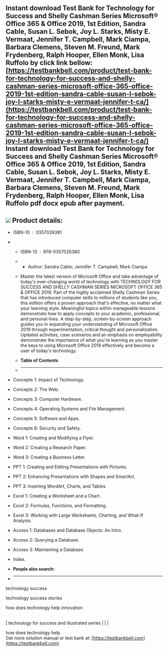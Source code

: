 Instant download **Test Bank for Technology for Success and Shelly Cashman Series Microsoft® Office 365 & Office 2019, 1st Edition, Sandra Cable, Susan L. Sebok, Joy L. Starks, Misty E. Vermaat, Jennifer T. Campbell, Mark Ciampa, Barbara Clemens, Steven M. Freund, Mark Frydenberg, Ralph Hooper, Ellen Monk, Lisa Ruffolo** by click link bellow:  
[https://testbankbell.com/product/test-bank-for-technology-for-success-and-shelly-cashman-series-microsoft-office-365-office-2019-1st-edition-sandra-cable-susan-l-sebok-joy-l-starks-misty-e-vermaat-jennifer-t-ca/](https://testbankbell.com/product/test-bank-for-technology-for-success-and-shelly-cashman-series-microsoft-office-365-office-2019-1st-edition-sandra-cable-susan-l-sebok-joy-l-starks-misty-e-vermaat-jennifer-t-ca/)  
**Instant download Test Bank for Technology for Success and Shelly Cashman Series Microsoft® Office 365 & Office 2019, 1st Edition, Sandra Cable, Susan L. Sebok, Joy L. Starks, Misty E. Vermaat, Jennifer T. Campbell, Mark Ciampa, Barbara Clemens, Steven M. Freund, Mark Frydenberg, Ralph Hooper, Ellen Monk, Lisa Ruffolo pdf docx epub after payment.**
---------------------------------------------------------------------------------------------------------------------------------------------------------------------------------------------------------------------------------------------------------------------------------------------------------------------------------------------------------------


![](https://testbankbell.com/wp-content/uploads/2023/05/9780357026380_TestBank.jpg)
**Product details:**
--------------------


* ISBN-10 ‏ : ‎ 0357026381
* * ISBN-13 ‏ : ‎ 978-0357026380
  * * Author: Sandra Cable; Jennifer T. Campbell; Mark Ciampa
   
  * Master the latest version of Microsoft Office and take advantage of today's ever-changing world of technology with TECHNOLOGY FOR SUCCESS AND SHELLY CASHMAN SERIES MICROSOFT OFFICE 365 & OFFICE 2019. Part of the highly acclaimed Shelly Cashman Series that has introduced computer skills to millions of students like you, this edition offers a proven approach that's effective, no matter what your learning style. Meaningful topics within manageable lessons demonstrate how to apply concepts to your academic, professional, and personal lives. A step-by-step, screen-by-screen approach guides you in expanding your understanding of Microsoft Office 2019 through experimentation, critical thought and personalization. Updated activities, case scenarios and an emphasis on employability demonstrate the importance of what you're learning as you master the keys to using Microsoft Office 2019 effectively and become a user of today's technology.
  * **Table of Contents**
  * ---------------------
 
* Concepts 1: Impact of Technology.
* Concepts 2: The Web.
* Concepts 3: Computer Hardware.
* Concepts 4: Operating Systems and File Management.
* Concepts 5: Software and Apps.
* Concepts 6: Security and Safety.
* Word 1: Creating and Modifying a Flyer.
* Word 2: Creating a Research Paper.
* Word 3: Creating a Business Letter.
* PPT 1: Creating and Editing Presentations with Pictures.
* PPT 2: Enhancing Presentations with Shapes and SmartArt.
* PPT 3: Inserting WordArt, Charts, and Tables.
* Excel 1: Creating a Worksheet and a Chart.
* Excel 2: Formulas, Functions, and Formatting.
* Excel 3: Working with Large Worksheets, Charting, and What-If Analysis.
* Access 1: Databases and Database Objects: An Intro.
* Access 2: Querying a Database.
* Access 3: Maintaining a Database.
* Index.
* **People also search:**
* -----------------------

technology success

technology success stories

how does technology help innovation


|  |  |  |
| --- | --- | --- |
| 
technology for success and illustrated series
 |  |  |



 how does technology help  
  Get more solution manual or test bank at: [https://testbankbell.com](https://testbankbell.com)
